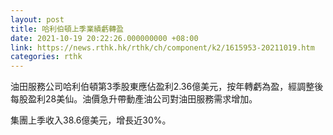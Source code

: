 ```yaml
---
layout: post
title: 哈利伯頓上季業績虧轉盈
date: 2021-10-19 20:22:26.000000000 +08:00
link: https://news.rthk.hk/rthk/ch/component/k2/1615953-20211019.htm
categories: rthk
---
```


油田服務公司哈利伯頓第3季股東應佔盈利2.36億美元，按年轉虧為盈，經調整後每股盈利28美仙。油價急升帶動產油公司對油田服務需求增加。

集團上季收入38.6億美元，增長近30%。
